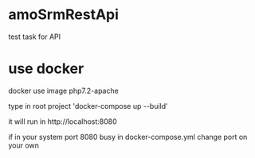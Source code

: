 # amoSrmRestApi
test task for API 

# use docker 
docker use image php7.2-apache

type in root project 'docker-compose up --build'

it will run in http://localhost:8080 

if in your system port 8080 busy in docker-compose.yml change port on your own

